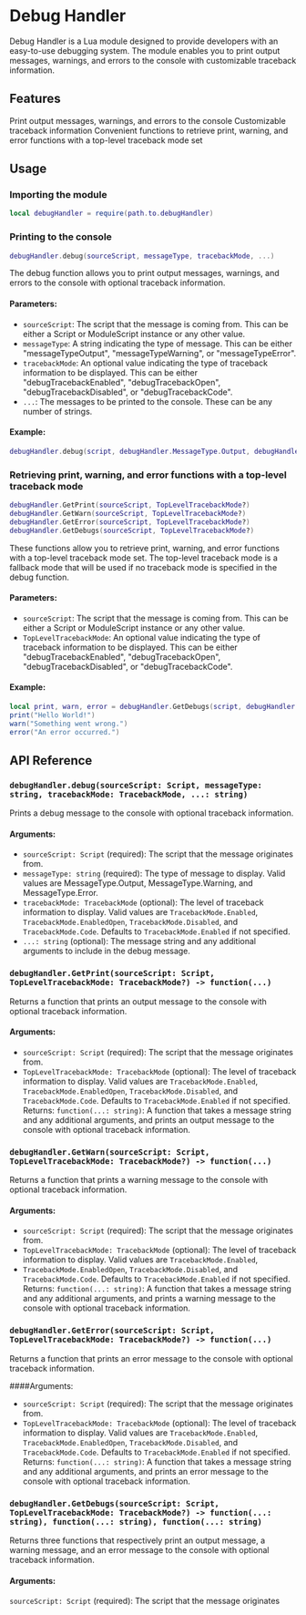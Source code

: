 # Debug Handler
Debug Handler is a Lua module designed to provide developers with an easy-to-use debugging system. The module enables you to print output messages, warnings, and errors to the console with customizable traceback information.

## Features
Print output messages, warnings, and errors to the console
Customizable traceback information
Convenient functions to retrieve print, warning, and error functions with a top-level traceback mode set
## Usage
### Importing the module
```lua
local debugHandler = require(path.to.debugHandler)
```
### Printing to the console
```lua
debugHandler.debug(sourceScript, messageType, tracebackMode, ...)
```
The debug function allows you to print output messages, warnings, and errors to the console with optional traceback information.

#### Parameters:
* `sourceScript`: The script that the message is coming from. This can be either a Script or ModuleScript instance or any other value.
* `messageType`: A string indicating the type of message. This can be either "messageTypeOutput", "messageTypeWarning", or "messageTypeError".
* `tracebackMode`: An optional value indicating the type of traceback information to be displayed. This can be either "debugTracebackEnabled", "debugTracebackOpen", "debugTracebackDisabled", or "debugTracebackCode".
* `...`: The messages to be printed to the console. These can be any number of strings.
#### Example:
```lua
debugHandler.debug(script, debugHandler.MessageType.Output, debugHandler.TracebackMode.Enabled, "Hello World!")
```

### Retrieving print, warning, and error functions with a top-level traceback mode
```lua
debugHandler.GetPrint(sourceScript, TopLevelTracebackMode?)
debugHandler.GetWarn(sourceScript, TopLevelTracebackMode?)
debugHandler.GetError(sourceScript, TopLevelTracebackMode?)
debugHandler.GetDebugs(sourceScript, TopLevelTracebackMode?)
```
These functions allow you to retrieve print, warning, and error functions with a top-level traceback mode set. The top-level traceback mode is a fallback mode that will be used if no traceback mode is specified in the debug function.

#### Parameters:
* `sourceScript`: The script that the message is coming from. This can be either a Script or ModuleScript instance or any other value.
* `TopLevelTracebackMode`: An optional value indicating the type of traceback information to be displayed. This can be either "debugTracebackEnabled", "debugTracebackOpen", "debugTracebackDisabled", or "debugTracebackCode".
#### Example:
```lua
local print, warn, error = debugHandler.GetDebugs(script, debugHandler.TracebackMode.Enabled)
print("Hello World!")
warn("Something went wrong.")
error("An error occurred.")
```

## API Reference
### `debugHandler.debug(sourceScript: Script, messageType: string, tracebackMode: TracebackMode, ...: string)`
Prints a debug message to the console with optional traceback information.

#### Arguments:
* `sourceScript: Script` (required): The script that the message originates from.
* `messageType: string` (required): The type of message to display. Valid values are MessageType.Output, MessageType.Warning, and MessageType.Error.
* `tracebackMode: TracebackMode` (optional): The level of traceback information to display. Valid values are `TracebackMode.Enabled`, `TracebackMode.EnabledOpen`, `TracebackMode.Disabled`, and `TracebackMode.Code`. Defaults to `TracebackMode.Enabled` if not specified.
* `...: string` (optional): The message string and any additional arguments to include in the debug message.


### `debugHandler.GetPrint(sourceScript: Script, TopLevelTracebackMode: TracebackMode?) -> function(...)`
Returns a function that prints an output message to the console with optional traceback information.

####  Arguments:
* `sourceScript: Script` (required): The script that the message originates from.
* `TopLevelTracebackMode: TracebackMode` (optional): The level of traceback information to display. Valid values are `TracebackMode.Enabled`, `TracebackMode.EnabledOpen`, `TracebackMode.Disabled`, and `TracebackMode.Code`. Defaults to `TracebackMode.Enabled` if not specified.
Returns:
`function(...: string)`: A function that takes a message string and any additional arguments, and prints an output message to the console with optional traceback information.

### `debugHandler.GetWarn(sourceScript: Script, TopLevelTracebackMode: TracebackMode?) -> function(...)`
Returns a function that prints a warning message to the console with optional traceback information.

#### Arguments:
* `sourceScript: Script` (required): The script that the message originates from.
* `TopLevelTracebackMode: TracebackMode` (optional): The level of traceback information to display. Valid values are `TracebackMode.Enabled`, 
* `TracebackMode.EnabledOpen`, `TracebackMode.Disabled`, and `TracebackMode.Code`. Defaults to `TracebackMode.Enabled` if not specified.
Returns:
`function(...: string)`: A function that takes a message string and any additional arguments, and prints a warning message to the console with optional traceback information.

### `debugHandler.GetError(sourceScript: Script, TopLevelTracebackMode: TracebackMode?) -> function(...)`
Returns a function that prints an error message to the console with optional traceback information.

####Arguments:
* `sourceScript: Script` (required): The script that the message originates from.
* `TopLevelTracebackMode: TracebackMode` (optional): The level of traceback information to display. Valid values are `TracebackMode.Enabled`, `TracebackMode.EnabledOpen`, `TracebackMode.Disabled`, and `TracebackMode.Code`. Defaults to `TracebackMode.Enabled` if not specified.
Returns:
`function(...: string)`: A function that takes a message string and any additional arguments, and prints an error message to the console with optional traceback information.

### `debugHandler.GetDebugs(sourceScript: Script, TopLevelTracebackMode: TracebackMode?) -> function(...: string), function(...: string), function(...: string)`
Returns three functions that respectively print an output message, a warning message, and an error message to the console with optional traceback information.

#### Arguments:
`sourceScript: Script` (required): The script that the message originates
